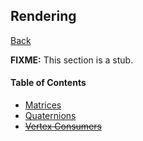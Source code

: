 ## Rendering 
[Back](../../fabric.md)

**FIXME:** This section is a stub.

#### Table of Contents
* [Matrices](matrices.md)
* [Quaternions](quaternions.md)
* ~~[Vertex Consumers](consumers.md)~~
